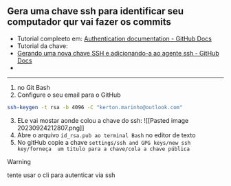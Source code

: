 ## Gera uma chave ssh para identificar seu computador qur vai fazer os commits
- Tutorial compleeto em: 
[Authentication documentation - GitHub Docs](https://docs.github.com/en/authentication)
- Tutorial da chave:
- [Gerando uma nova chave SSH e adicionando-a ao agente ssh - GitHub Docs](https://docs.github.com/en/authentication/connecting-to-github-with-ssh/generating-a-new-ssh-key-and-adding-it-to-the-ssh-agent)
- 
---
1. no Git Bash
2. Configure o seu email para o GitHub

```bash
ssh-keygen -t rsa -b 4096 -C "kerton.marinho@outlook.com"
```
3. ELe vai mostar aonde colou a chave do ssh:
![[Pasted image 20230924212807.png]]
4. Abre o arquivo ``id_rsa.pub ao terminal Bash`` no editor de texto
5. No gitHub copie a chave ``settings/ssh and GPG keys/new ssh key/forneça  um titulo para a chave/cola a chave pública``

>[!warning]
>tente usar o cli para autenticar via ssh

